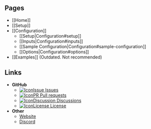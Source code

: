 ## Pages
- [[Home]]
- [[Setup]]
- [[Configuration]]
  - [[Setup|Configuration#setup]]
  - [[Inputs|Configuration#inputs]]
  - [[Sample Configuration|Configuration#sample-configuration]]
  - [[Options|Configuration#options]]
- [[Examples]] (Outdated. Not recommended)

## Links
- **GitHub**
  - [![IconIssue] Issues][issues]
  - [![IconPR] Pull requests][pr]
  - [![IconDiscussion] Discussions][discussions]
  - [![IconLicense] License][license]
- **Other**
  - [Website]
  - [Discord]

[issues]: https://github.com/Readme-Workflows/recent-activity/issues
[pr]: https://github.com/Readme-Workflows/recent-activity/pulls
[discussions]: https://github.com/Readme-Workflows/recent-activity/discussions
[license]: https://github.com/Readme-Workflows/recent-activity/blob/main/LICENSE

[website]: https://readme-workflows.github.io/recent-activity/
[discord]: https://discord.gg/aR6TcVzpbF

<!-- Icons -->
[IconIssue]: https://cdn.jsdelivr.net/gh/Readme-Workflows/Readme-Icons@main/icons/octicons/IssueNeutral.svg
[IconPR]: https://cdn.jsdelivr.net/gh/Readme-Workflows/Readme-Icons@main/icons/octicons/PullRequestNeutral.svg
[IconDiscussion]: https://cdn.jsdelivr.net/gh/Readme-Workflows/Readme-Icons@main/icons/octicons/Discussions.svg
[IconLicense]: https://cdn.jsdelivr.net/gh/Readme-Workflows/Readme-Icons@main/icons/octicons/License.svg
